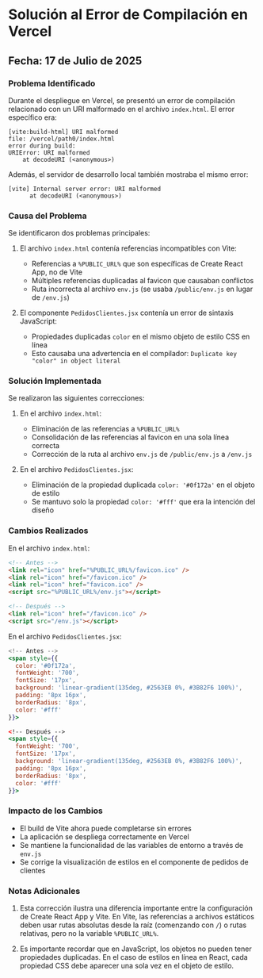 # Solución al Error de Compilación en Vercel

## Fecha: 17 de Julio de 2025

### Problema Identificado
Durante el despliegue en Vercel, se presentó un error de compilación relacionado con un URI malformado en el archivo `index.html`. El error específico era:

```
[vite:build-html] URI malformed
file: /vercel/path0/index.html
error during build:
URIError: URI malformed
    at decodeURI (<anonymous>)
```

Además, el servidor de desarrollo local también mostraba el mismo error:

```
[vite] Internal server error: URI malformed
      at decodeURI (<anonymous>)
```

### Causa del Problema
Se identificaron dos problemas principales:

1. El archivo `index.html` contenía referencias incompatibles con Vite:
   - Referencias a `%PUBLIC_URL%` que son específicas de Create React App, no de Vite
   - Múltiples referencias duplicadas al favicon que causaban conflictos
   - Ruta incorrecta al archivo `env.js` (se usaba `/public/env.js` en lugar de `/env.js`)

2. El componente `PedidosClientes.jsx` contenía un error de sintaxis JavaScript:
   - Propiedades duplicadas `color` en el mismo objeto de estilo CSS en línea
   - Esto causaba una advertencia en el compilador: `Duplicate key "color" in object literal`

### Solución Implementada
Se realizaron las siguientes correcciones:

1. En el archivo `index.html`:
   - Eliminación de las referencias a `%PUBLIC_URL%`
   - Consolidación de las referencias al favicon en una sola línea correcta
   - Corrección de la ruta al archivo `env.js` de `/public/env.js` a `/env.js`

2. En el archivo `PedidosClientes.jsx`:
   - Eliminación de la propiedad duplicada `color: '#0f172a'` en el objeto de estilo
   - Se mantuvo solo la propiedad `color: '#fff'` que era la intención del diseño

### Cambios Realizados
En el archivo `index.html`:
```html
<!-- Antes -->
<link rel="icon" href="%PUBLIC_URL%/favicon.ico" />
<link rel="icon" href="/favicon.ico" />
<link rel="icon" href="favicon.ico" />
<script src="%PUBLIC_URL%/env.js"></script>

<!-- Después -->
<link rel="icon" href="/favicon.ico" />
<script src="/env.js"></script>
```

En el archivo `PedidosClientes.jsx`:
```jsx
<!-- Antes -->
<span style={{ 
  color: '#0f172a', 
  fontWeight: '700', 
  fontSize: '17px',
  background: 'linear-gradient(135deg, #2563EB 0%, #3B82F6 100%)',
  padding: '8px 16px',
  borderRadius: '8px',
  color: '#fff'
}}>

<!-- Después -->
<span style={{ 
  fontWeight: '700', 
  fontSize: '17px',
  background: 'linear-gradient(135deg, #2563EB 0%, #3B82F6 100%)',
  padding: '8px 16px',
  borderRadius: '8px',
  color: '#fff'
}}>
```

### Impacto de los Cambios
- El build de Vite ahora puede completarse sin errores
- La aplicación se despliega correctamente en Vercel
- Se mantiene la funcionalidad de las variables de entorno a través de `env.js`
- Se corrige la visualización de estilos en el componente de pedidos de clientes

### Notas Adicionales
1. Esta corrección ilustra una diferencia importante entre la configuración de Create React App y Vite. En Vite, las referencias a archivos estáticos deben usar rutas absolutas desde la raíz (comenzando con `/`) o rutas relativas, pero no la variable `%PUBLIC_URL%`.

2. Es importante recordar que en JavaScript, los objetos no pueden tener propiedades duplicadas. En el caso de estilos en línea en React, cada propiedad CSS debe aparecer una sola vez en el objeto de estilo.
